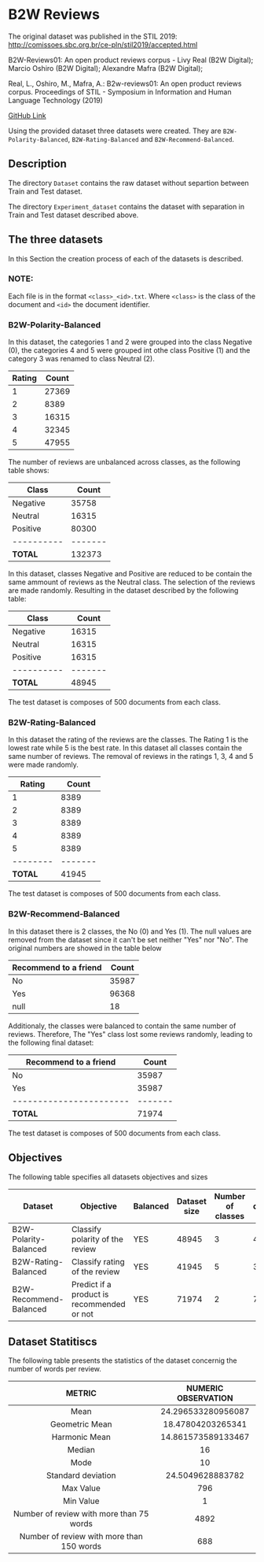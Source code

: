 # B2W Reviews

The original dataset was published in the STIL 2019:
http://comissoes.sbc.org.br/ce-pln/stil2019/accepted.html

B2W-Reviews01: An open product reviews corpus - Livy Real (B2W Digital); Marcio Oshiro (B2W Digital); Alexandre Mafra (B2W Digital);

Real, L., Oshiro, M., Mafra, A.: B2w-reviews01: An open product reviews corpus. Proceedings of STIL - Symposium in Information and Human Language Technology (2019)

[GitHub Link](https://github.com/b2w-digital/b2w-reviews01)



Using the provided dataset three datasets were created. They are  `B2W-Polarity-Balanced`, `B2W-Rating-Balanced` and `B2W-Recommend-Balanced`.

## Description

The directory `Dataset` contains the raw dataset without separtion between Train and Test dataset. 

The directory `Experiment_dataset` contains the dataset with separation in Train and Test dataset described above. 


## The three datasets

In this Section the creation process of each of the datasets is described.

### NOTE:
Each file is in the format `<class>_<id>.txt`. Where `<class>` is the class of the document and `<id>` the document identifier.


### B2W-Polarity-Balanced

In this dataset, the categories 1 and 2 were grouped into the class Negative (0), the categories 4 and 5 were grouped int othe class Positive (1) and the category 3 was renamed to class Neutral (2).

| Rating | Count |
| ------ | ----- |
| 1      | 27369 |
| 2      | 8389  |
| 3      | 16315 |
| 4      | 32345 |
| 5      | 47955 |

The number of reviews are unbalanced across classes, as the following table shows:

| Class    | Count |
| -------- | ----- |
| Negative | 35758 |
| Neutral  | 16315 |
| Positive | 80300 |
|----------|-------|
| **TOTAL**|132373 |

In this dataset, classes Negative and Positive are reduced to be contain the same ammount of reviews as the Neutral class. The selection of the reviews are made randomly. Resulting in the dataset described by the following table:

| Class    | Count |
| -------- | ----- |
| Negative | 16315 |
| Neutral  | 16315 |
| Positive | 16315 |
|----------|-------|
| **TOTAL**| 48945 |


The test dataset is composes of 500 documents from each class.


### B2W-Rating-Balanced

In this dataset the rating of the reviews are the classes. The Rating 1 is the lowest rate while 5 is the best rate. In this dataset all classes contain the same number of reviews. The removal of reviews in the ratings 1, 3, 4 and 5 were made randomly.

| Rating    | Count   |
| --------- | ------- |
| 1         | 8389    |
| 2         | 8389    |
| 3         | 8389    |
| 4         | 8389    |
| 5         | 8389    |
| --------  | ------- |
| **TOTAL** | 41945   |

The test dataset is composes of 500 documents from each class.


### B2W-Recommend-Balanced

In this dataset there is 2 classes, the No (0) and Yes (1). The null values are removed from the dataset since it can't be set neither "Yes" nor "No". The original numbers are showed in the table below

| Recommend to a friend | Count |
| --------------------- | ----- |
| No                    | 35987 |
| Yes                   | 96368 |
| null                  | 18    |

Additionaly, the classes were balanced to contain the same number of reviews. Therefore, The "Yes" class lost some reviews randomly, leading to the following final dataset:

| Recommend to a friend | Count |
| --------------------- | ----- |
| No                    | 35987 |
| Yes                   | 35987 |
|-----------------------|-------|
| **TOTAL**             | 71974 |

The test dataset is composes of 500 documents from each class.



## Objectives

The following table specifies all datasets objectives and sizes

| Dataset                | Objective                                                   | Balanced | Dataset size | Number of classes | Train dataset size | Test dataset size |
| ---------------------- | ----------------------------------------------------------- | -------- | ------------ | ----------------- | ------------------ | ----------------- |
| B2W-Polarity-Balanced  | Classify polarity of the review                             | YES      | 48945        | 3                 | 47445              | 1500              |
| B2W-Rating-Balanced    | Classify rating of the review                               | YES      | 41945        | 5                 | 39445              | 2500              |
| B2W-Recommend-Balanced | Predict if a product is recommended or not                  | YES      | 71974        | 2                 | 70974              | 1000              |


## Dataset Statitiscs

The following table presents the statistics of the dataset concernig the number of words per review.


|                  METRIC                   | NUMERIC OBSERVATION |
|:-----------------------------------------:|:-------------------:|
|                   Mean                    | 24.296533280956087  |
|              Geometric Mean               |  18.47804203265341  |
|               Harmonic Mean               | 14.861573589133467  |
|                  Median                   |         16          |
|                   Mode                    |         10          |
|            Standard deviation             |  24.5049628883782   |
|                 Max Value                 |         796         |
|                 Min Value                 |          1          |
| Number of review with more than 75 words  |        4892         |
| Number of review with more than 150 words |         688         |
